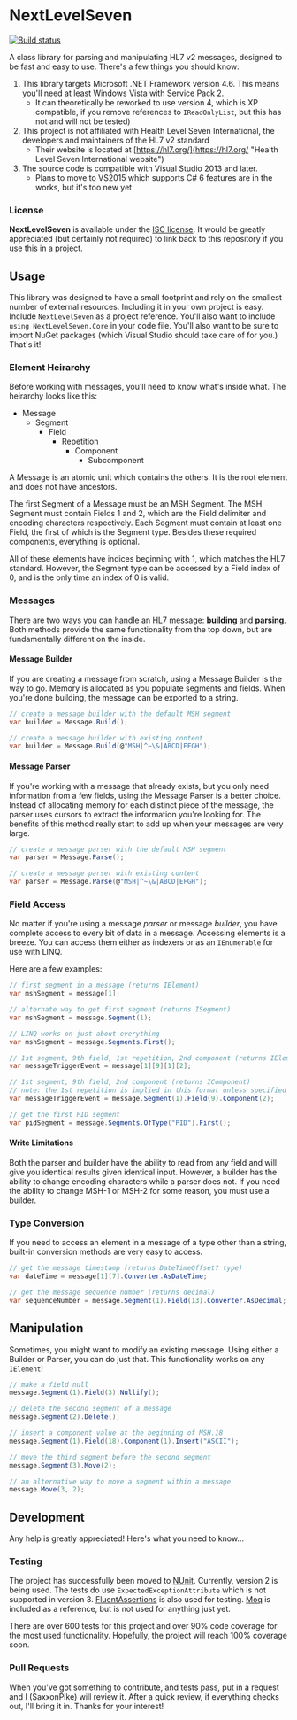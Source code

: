 # NextLevelSeven

[![Build status](https://ci.appveyor.com/api/projects/status/rsckwoeg84r9wmph?svg=true)](https://ci.appveyor.com/project/SaxxonPike/nextlevelseven)

A class library for parsing and manipulating HL7 v2 messages, designed to be
fast and easy to use. There's a few things you should know:

1. This library targets Microsoft .NET Framework version 4.6. This means you'll
need at least Windows Vista with Service Pack 2.
	- It can theoretically be reworked to use version 4, which is XP compatible,
	if you remove references to `IReadOnlyList`, but this has not and will not be
	tested)
1. This project is not affiliated with Health Level Seven International, the
developers and maintainers of the HL7 v2 standard
	- Their website is located at
	[https://hl7.org/](https://hl7.org/ "Health Level Seven International website")
1. The source code is compatible with Visual Studio 2013 and later.
	- Plans to move to VS2015 which supports C# 6 features are in the works, but
	it's too new yet

### License

**NextLevelSeven** is available under the [ISC license](LICENSE). It would be
greatly appreciated (but certainly not required) to link back to this repository
if you use this in a project.

## Usage

This library was designed to have a small footprint and rely on the smallest
number of external resources. Including it in your own project is easy. Include
`NextLevelSeven` as a project reference. You'll also want to include
`using NextLevelSeven.Core` in your code file. You'll also want to be sure to
import NuGet packages (which Visual Studio should take care of for you.)
That's it!

### Element Heirarchy

Before working with messages, you'll need to know what's inside what. The
heirarchy looks like this:

* Message
	* Segment
		* Field
			* Repetition
				* Component
					* Subcomponent

A Message is an atomic unit which contains the others. It is the root element
and does not have ancestors.

The first Segment of a Message must be an MSH Segment. The MSH Segment must
contain Fields 1 and 2, which are the Field delimiter and encoding characters
respectively. Each Segment must contain at least one Field, the first of which
is the Segment type. Besides these required components, everything is optional.

All of these elements have indices beginning with 1, which matches the HL7
standard. However, the Segment type can be accessed by a Field index of 0, and
is the only time an index of 0 is valid.

### Messages

There are two ways you can handle an HL7 message: **building** and **parsing**.
Both methods provide the same functionality from the top down, but are
fundamentally different on the inside.

#### Message Builder

If you are creating a message from scratch, using a Message Builder is the way
to go. Memory is allocated as you populate segments and fields. When you're done
building, the message can be exported to a string.

```csharp
// create a message builder with the default MSH segment
var builder = Message.Build();

// create a message builder with existing content
var builder = Message.Build(@"MSH|^~\&|ABCD|EFGH");
```

#### Message Parser

If you're working with a message that already exists, but you only need
information from a few fields, using the Message Parser is a better choice.
Instead of allocating memory for each distinct piece of the message, the parser
uses cursors to extract the information you're looking for. The benefits of this
method really start to add up when your messages are very large.

```csharp
// create a message parser with the default MSH segment
var parser = Message.Parse();

// create a message parser with existing content
var parser = Message.Parse(@"MSH|^~\&|ABCD|EFGH");
```

### Field Access

No matter if you're using a message *parser* or message *builder*, you have
complete access to every bit of data in a message. Accessing elements is a
breeze. You can access them either as indexers or as an `IEnumerable` for use
with LINQ.

Here are a few examples:
```csharp
// first segment in a message (returns IElement)
var mshSegment = message[1];

// alternate way to get first segment (returns ISegment)
var mshSegment = message.Segment(1);

// LINQ works on just about everything
var mshSegment = message.Segments.First();

// 1st segment, 9th field, 1st repetition, 2nd component (returns IElement)
var messageTriggerEvent = message[1][9][1][2];

// 1st segment, 9th field, 2nd component (returns IComponent)
// note: the 1st repetition is implied in this format unless specified
var messageTriggerEvent = message.Segment(1).Field(9).Component(2);

// get the first PID segment
var pidSegment = message.Segments.OfType("PID").First();
```

#### Write Limitations

Both the parser and builder have the ability to read from any field and will
give you identical results given identical input. However, a builder has the
ability to change encoding characters while a parser does not. If you need the
ability to change MSH-1 or MSH-2 for some reason, you must use a builder.

### Type Conversion

If you need to access an element in a message of a type other than a string,
built-in conversion methods are very easy to access.

```csharp
// get the message timestamp (returns DateTimeOffset? type)
var dateTime = message[1][7].Converter.AsDateTime;

// get the message sequence number (returns decimal)
var sequenceNumber = message.Segment(1).Field(13).Converter.AsDecimal;
```

## Manipulation

Sometimes, you might want to modify an existing message. Using either a Builder
or Parser, you can do just that. This functionality works on any `IElement`!

```csharp
// make a field null
message.Segment(1).Field(3).Nullify();

// delete the second segment of a message
message.Segment(2).Delete();

// insert a component value at the beginning of MSH.18
message.Segment(1).Field(18).Component(1).Insert("ASCII");

// move the third segment before the second segment
message.Segment(3).Move(2);

// an alternative way to move a segment within a message
message.Move(3, 2);
```

## Development

Any help is greatly appreciated! Here's what you need to know...

### Testing

The project has successfully been moved to [NUnit](http://nunit.org). Currently,
version 2 is being used. The tests do use `ExpectedExceptionAttribute` which is
not supported in version 3. [FluentAssertions](http://www.fluentassertions.com/)
is also used for testing. [Moq](https://github.com/Moq/moq4) is included as a
reference, but is not used for anything just yet.

There are over 600 tests for this project and over 90% code coverage for the
most used functionality. Hopefully, the project will reach 100% coverage soon.

### Pull Requests

When you've got something to contribute, and tests pass, put in a request and I
(SaxxonPike) will review it. After a quick review, if everything checks out,
I'll bring it in. Thanks for your interest!
